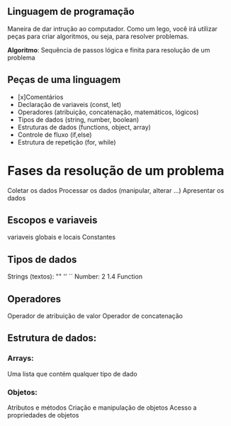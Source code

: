  ## Linguagem de programação

 Maneira de dar intrução ao computador.
 Como um lego, você irá utilizar peças para criar algoritmos, ou seja, para resolver problemas.

  **Algoritmo**: Sequência de passos lógica e finita para resolução de um problema

  ## Peças de uma linguagem

  - [x]Comentários
  - Declaração de variaveis (const, let)
  - Operadores (atribuição, concatenação, matemáticos, lógicos)
  - Tipos de dados (string, number, boolean)
  - Estruturas de dados (functions, object, array)
  - Controle de fluxo (if,else)
  - Estrutura de repetição (for, while)

  # Fases da resolução de um problema

  Coletar os dados
  Processar os dados (manipular, alterar ...)
  Apresentar os dados

  ## Escopos e variaveis

  variaveis globais e locais
  Constantes

  ## Tipos de dados
  Strings (textos): "" '' ´´
  Number: 2 1.4
  Function

  ## Operadores

  Operador de atribuição de valor
  Operador de concatenação

  ## Estrutura de dados:

  ### Arrays:

  Uma lista que contém qualquer tipo de dado

  ### Objetos:

  Atributos e métodos
  Criação e manipulação de objetos
  Acesso a propriedades de objetos